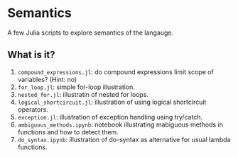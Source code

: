 # Semantics

A few Julia scripts to explore semantics of the langauge.


## What is it?

1. `compound_expressions.jl`: do compound expressions limit scope of variables? (Hint: no)
1. `for_loop.jl`: simple for-loop illustration.
1. `nested_for.jl`: illustratin of nested for loops.
1. `logical_shortcircuit.jl`: illustration of using logical shortcircuit operators.
1. `exception.jl`: illustration of exception handling using try/catch.
1. `ambiguous_methods.ipynb`: notebook illustrating mabiguous methods in functions
   and how to detect them.
1. `do_syntax.ipynb`: illustration of do-syntax as alternative for usual lambda
   functions.
